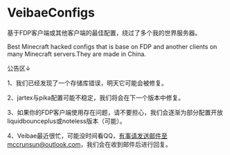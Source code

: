 # VeibaeConfigs
基于FDP客户端或其他客户端的最佳配置，绕过了多个我的世界服务器。

Best Minecraft hacked configs that is base on FDP and another clients on many Minecraft servers.They are made in China.


公告区↓

1、我们已经发现了一个存储库错误，明天它可能会被修复。

2、jartex与pika配置可能不稳定，我们将会在下一个版本中修复。

3、如果你的FDP客户端使用存在问题，请不要担心，我们会逐渐为部分配置开放liquidbounceplus或noteless版本（可能）。

4、Veibae最近很忙，可能没时间看QQ，有事请发送邮件至mccrunsun@outlook.com，我们会在收到邮件后进行回复。
